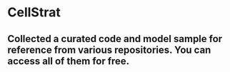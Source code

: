 # CellStrat
## Collected a curated code and model sample for reference  from various repositories. You can access all of them for free.